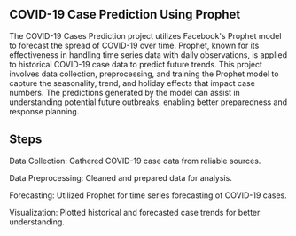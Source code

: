 ## COVID-19 Case Prediction Using Prophet

The COVID-19 Cases Prediction project utilizes Facebook's Prophet model to forecast the spread of COVID-19 over time. Prophet, known for its effectiveness in handling time series data with daily observations, is applied to historical COVID-19 case data to predict future trends. This project involves data collection, preprocessing, and training the Prophet model to capture the seasonality, trend, and holiday effects that impact case numbers. The predictions generated by the model can assist in understanding potential future outbreaks, enabling better preparedness and response planning.

## Steps

Data Collection: Gathered COVID-19 case data from reliable sources.

Data Preprocessing: Cleaned and prepared data for analysis.

Forecasting: Utilized Prophet for time series forecasting of COVID-19 cases.

Visualization: Plotted historical and forecasted case trends for better understanding.
